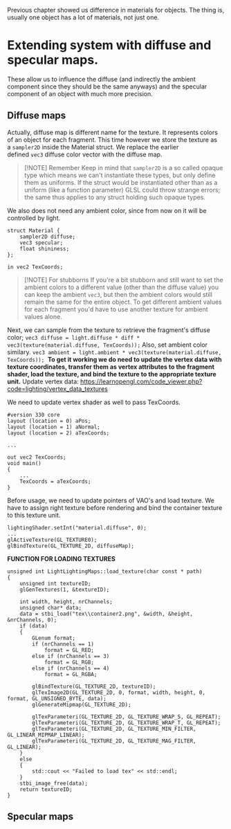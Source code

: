 Previous chapter showed us difference in materials for objects.
The thing is, usually one object has a lot of materials, not just one.

# Extending system with diffuse and specular maps.
These allow us to influence the diffuse (and indirectly the ambient component since they should be the same anyways) and the specular component of an object with much more precision.

## Diffuse maps
Actually, diffuse map is different name for the texture. It represents colors of an object for each fragment.
This time however we store the texture as a `sampler2D` inside the Material struct. We replace the earlier defined `vec3` diffuse color vector with the diffuse map.
> [!NOTE] Remember
> Keep in mind that `sampler2D` is a so called opaque type which means we can't instantiate these types, but only define them as uniforms. If the struct would be instantiated other than as a uniform (like a function parameter) GLSL could throw strange errors; the same thus applies to any struct holding such opaque types.

We also does not need any ambient color, since from now on it will be controlled by light.
```
struct Material {
	sampler2D diffuse;
	vec3 specular;
	float shininess;
};

in vec2 TexCoords;
```

> [!NOTE] For stubborns
> If you're a bit stubborn and still want to set the ambient colors to a different value (other than the diffuse value) you can keep the ambient `vec3`, but then the ambient colors would still remain the same for the entire object. To get different ambient values for each fragment you'd have to use another texture for ambient values alone.

Next, we can sample from the texture to retrieve the fragment's diffuse color;
`vec3 diffuse = light.diffuse * diff * vec3(texture(material.diffuse, TexCoords));`
Also, set ambient color similary.
`vec3 ambient = light.ambient * vec3(texture(material.diffuse, TexCoords));`
 **To get it working we do need to update the vertex data with texture coordinates, transfer them as vertex attributes to the fragment shader, load the texture, and bind the texture to the appropriate texture unit.**
Update vertex data: https://learnopengl.com/code_viewer.php?code=lighting/vertex_data_textures

We need to update vertex shader as well to pass TexCoords.
```
#version 330 core
layout (location = 0) aPos;
layout (location = 1) aNormal;
layout (location = 2) aTexCoords;

...

out vec2 TexCoords;
void main()
{
	...
	TexCoords = aTexCoords;
}
```

Before usage, we need to update pointers of VAO's and load texture.
We have to assign right texture before rendering and bind the container texture to this texture unit.
```
lightingShader.setInt("material.diffuse", 0); 
... 
glActiveTexture(GL_TEXTURE0); 
glBindTexture(GL_TEXTURE_2D, diffuseMap);
```

**FUNCTION FOR LOADING TEXTURES**
```
unsigned int LightLightingMaps::load_texture(char const * path)
{
	unsigned int textureID;
	glGenTextures(1, &textureID);

	int width, height, nrChannels;
	unsigned char* data;
	data = stbi_load("tex\\container2.png", &width, &height, &nrChannels, 0);
	if (data)
	{
		GLenum format;
		if (nrChannels == 1)
			format = GL_RED;
		else if (nrChannels == 3)
			format = GL_RGB;
		else if (nrChannels == 4)
			format = GL_RGBA;

		glBindTexture(GL_TEXTURE_2D, textureID);
		glTexImage2D(GL_TEXTURE_2D, 0, format, width, height, 0, format, GL_UNSIGNED_BYTE, data);
		glGenerateMipmap(GL_TEXTURE_2D);

		glTexParameteri(GL_TEXTURE_2D, GL_TEXTURE_WRAP_S, GL_REPEAT);
		glTexParameteri(GL_TEXTURE_2D, GL_TEXTURE_WRAP_T, GL_REPEAT);
		glTexParameteri(GL_TEXTURE_2D, GL_TEXTURE_MIN_FILTER, GL_LINEAR_MIPMAP_LINEAR);
		glTexParameteri(GL_TEXTURE_2D, GL_TEXTURE_MAG_FILTER, GL_LINEAR);
	}
	else
	{
		std::cout << "Failed to load tex" << std::endl;
	}
	stbi_image_free(data);
	return textureID;
}
```
## Specular maps